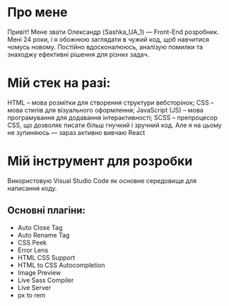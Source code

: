 # Про мене
Привіт! Мене звати Олександр (Sashka_UA_1) — Front-End розробник.
Мені 24 роки, і я обожнюю заглядати в чужий код, щоб навчитися чомусь новому. Постійно вдосконалююсь, аналізую помилки та знаходжу ефективні рішення для різних задач.

# Мій стек на разі:
HTML – мова розмітки для створення структури вебсторінок;
CSS – мова стилів для візуального оформлення;
JavaScript (JS) – мова програмування для додавання інтерактивності;
SCSS – препроцесор CSS, що дозволяє писати більш гнучкий і зручний код.
Але я на цьому не зупиняюсь — зараз активно вивчаю React

# Мій інструмент для розробки
Використовую Visual Studio Code як основне середовище для написання коду.

## Основні плагіни:
- Auto Close Tag
- Auto Rename Tag
- CSS Peek
- Error Lens
- HTML CSS Support
- HTML to CSS Autocompletion
- Image Preview
- Live Sass Compiler
- Live Server
- px to rem
